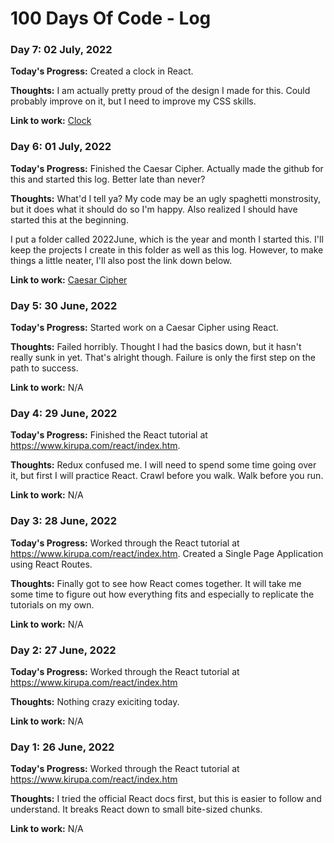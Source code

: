 # 100 Days Of Code - Log

### Day 7: 02 July, 2022

**Today's Progress:** Created a clock in React.

**Thoughts:** I am actually pretty proud of the design I made for this. Could probably improve on it, but I need to improve my CSS skills. 

**Link to work:** [Clock](https://github.com/CyberAvian/100daysofcode/tree/main/2022June/clock)

### Day 6: 01 July, 2022

**Today's Progress:** Finished the Caesar Cipher. Actually made the github for this and started this log. Better late than never?

**Thoughts:** What'd I tell ya? My code may be an ugly spaghetti monstrosity, but it does what it should do so I'm happy. Also realized I should have started this at the beginning. 

I put a folder called 2022June, which is the year and month I started this. I'll keep the projects I create in this folder as well as this log. However, to make things a little neater, I'll also post the link down below.

**Link to work:** [Caesar Cipher](https://github.com/CyberAvian/100daysofcode/tree/main/2022June/caesar-cipher)

### Day 5: 30 June, 2022

**Today's Progress:** Started work on a Caesar Cipher using React.

**Thoughts:** Failed horribly. Thought I had the basics down, but it hasn't really sunk in yet. That's alright though. Failure is only the first step on the path to success. 

**Link to work:** N/A

### Day 4: 29 June, 2022

**Today's Progress:** Finished the React tutorial at https://www.kirupa.com/react/index.htm. 

**Thoughts:** Redux confused me. I will need to spend some time going over it, but first I will practice React. Crawl before you walk. Walk before you run.  

**Link to work:** N/A

### Day 3: 28 June, 2022

**Today's Progress:** Worked through the React tutorial at https://www.kirupa.com/react/index.htm. Created a Single Page Application using React Routes.

**Thoughts:** Finally got to see how React comes together. It will take me some time to figure out how everything fits and especially to replicate the tutorials on my own.

**Link to work:** N/A

### Day 2: 27 June, 2022

**Today's Progress:** Worked through the React tutorial at https://www.kirupa.com/react/index.htm

**Thoughts:** Nothing crazy exiciting today. 

**Link to work:** N/A

### Day 1: 26 June, 2022

**Today's Progress:** Worked through the React tutorial at https://www.kirupa.com/react/index.htm

**Thoughts:** I tried the official React docs first, but this is easier to follow and understand. It breaks React down to small bite-sized chunks.

**Link to work:** N/A